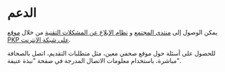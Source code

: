 # الدعم

يمكن الوصول إلى [منتدى المجتمع](https://forum.pkp.sfu.ca/) و [نظام الإبلاغ عن المشكلات التقنية](https://github.com/pkp/pkp-lib/#issues) من خلال [موقع PKP على شبكة الإنترنت](https://pkp.sfu.ca/).

للحصول على أسئلة حول موقع صحفي معين، مثل متطلبات التقديم، اتصل بالصحافة مباشرة، باستخدام معلومات الاتصال المدرجة في صفحة "نبذة عنيفة".

